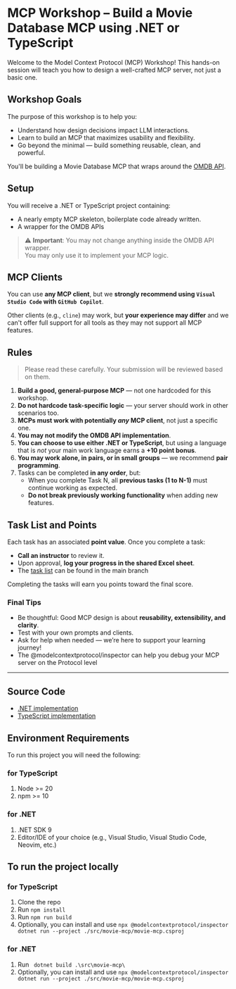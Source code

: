 # MCP Workshop – Build a Movie Database MCP using .NET or TypeScript
Welcome to the Model Context Protocol (MCP) Workshop!
This hands-on session will teach you how to design a well-crafted MCP server, not just a basic one.

## Workshop Goals
The purpose of this workshop is to help you:
- Understand how design decisions impact LLM interactions.
- Learn to build an MCP that maximizes usability and flexibility.
- Go beyond the minimal — build something reusable, clean, and powerful.

You'll be building a Movie Database MCP that wraps around the [OMDB API](https://www.omdbapi.com/).

## Setup
You will receive a .NET or TypeScript project containing:
- A nearly empty MCP skeleton, boilerplate code already written.
- A wrapper for the OMDB APIs
> ⚠️ **Important**: You may not change anything inside the OMDB API wrapper.  
> You may only use it to implement your MCP logic.

## MCP Clients
You can use **any MCP client**, but we **strongly recommend using `Visual Studio Code` with `GitHub Copilot`**.

Other clients (e.g., `cline`) may work, but **your experience may differ** and we can't offer full support for all tools as they may not support all MCP features.

## Rules

> Please read these carefully. Your submission will be reviewed based on them.

1. **Build a good, general-purpose MCP** — not one hardcoded for this workshop.
2. **Do not hardcode task-specific logic** — your server should work in other scenarios too.
3. **MCPs must work with potentially *any* MCP client**, not just a specific one.
4. **You may **not** modify the OMDB API implementation**.
5. **You can choose to use either .NET or TypeScript**, but using a language that is *not* your main work language earns a **+10 point bonus**.
6. **You may work alone, in pairs, or in small groups** — we recommend **pair programming**.
7. Tasks can be completed **in any order**, but:
   - When you complete Task N, all **previous tasks (1 to N-1)** must continue working as expected.
   - **Do not break previously working functionality** when adding new features.

## Task List and Points

Each task has an associated **point value**. Once you complete a task:
- **Call an instructor** to review it.
- Upon approval, **log your progress in the shared Excel sheet**.
- The [task list](https://github.com/MoaidHathot/movie-mcp-workshop/blob/main/tasks/task01.md) can be found in the main branch

Completing the tasks will earn you points toward the final score.

### Final Tips

- Be thoughtful: Good MCP design is about **reusability, extensibility, and clarity**.
- Test with your own prompts and clients.
- Ask for help when needed — we’re here to support your learning journey!
- The @modelcontextprotocol/inspector can help you debug your MCP server on the Protocol level

---

## Source Code
- [.NET implementation](https://github.com/MoaidHathot/movie-mcp-workshop/tree/dotnet)
- [TypeScript implementation](https://github.com/MoaidHathot/movie-mcp-workshop/tree/typescript)

## Environment Requirements

To run this project you will need the following:
### for TypeScript
1. Node >= 20
2. npm >= 10
### for .NET
1. .NET SDK 9
2. Editor/IDE of your choice (e.g., Visual Studio, Visual Studio Code, Neovim, etc.)

## To run the project locally
### for TypeScript
1. Clone the repo
2. Run `npm install`
3. Run `npm run build`
4. Optionally, you can install and use `npx @modelcontextprotocol/inspector dotnet run --project ./src/movie-mcp/movie-mcp.csproj`
### for .NET
1. Run ` dotnet build .\src\movie-mcp\`
2. Optionally, you can install and use `npx @modelcontextprotocol/inspector dotnet run --project ./src/movie-mcp/movie-mcp.csproj`


